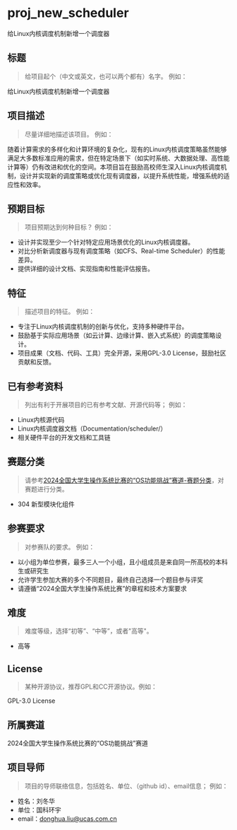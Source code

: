 # proj_new_scheduler
给Linux内核调度机制新增一个调度器
## 标题

> 给项目起个（中文或英文，也可以两个都有）名字。 例如：

给Linux内核调度机制新增一个调度器

## 项目描述

> 尽量详细地描述该项目。 例如：

随着计算需求的多样化和计算环境的复杂化，现有的Linux内核调度策略虽然能够满足大多数标准应用的需求，但在特定场景下（如实时系统、大数据处理、高性能计算等）仍有改进和优化的空间。本项目旨在鼓励高校师生深入Linux内核调度机制，设计并实现新的调度策略或优化现有调度器，以提升系统性能，增强系统的适应性和效率。

## 预期目标

> 项目预期达到何种目标？ 例如：

- 设计并实现至少一个针对特定应用场景优化的Linux内核调度器。
- 对比分析新调度器与现有调度策略（如CFS、Real-time Scheduler）的性能差异。
- 提供详细的设计文档、实现指南和性能评估报告。

## 特征

> 描述项目的特征。 例如：

- 专注于Linux内核调度机制的创新与优化，支持多种硬件平台。
- 鼓励基于实际应用场景（如云计算、边缘计算、嵌入式系统）的调度策略设计。
- 项目成果（文档、代码、工具）完全开源，采用GPL-3.0 License，鼓励社区贡献和反馈。


## 已有参考资料

> 列出有利于开展项目的已有参考文献、开源代码等； 例如：

- Linux内核源代码
- Linux内核调度器文档（Documentation/scheduler/）
- 相关硬件平台的开发文档和工具链

## 赛题分类

> 请参考[2024全国大学生操作系统比赛的“OS功能挑战”赛道-赛题分类](https://docs.qq.com/doc/DS2FvdWVoYVBXR0Ni)，对赛题进行分类。

- 304 新型模块化组件

## 参赛要求

> 对参赛队的要求。 例如：

- 以小组为单位参赛，最多三人一个小组，且小组成员是来自同一所高校的本科生或研究生
- 允许学生参加大赛的多个不同题目，最终自己选择一个题目参与评奖
- 请遵循“2024全国大学生操作系统比赛”的章程和技术方案要求

## 难度

> 难度等级，选择“初等”、“中等”，或者"高等"。
- 高等

## License

> 某种开源协议，推荐GPL和CC开源协议。例如：

GPL-3.0 License

## 所属赛道

2024全国大学生操作系统比赛的“OS功能挑战”赛道

## 项目导师

> 项目的导师联络信息，包括姓名、单位、（github id）、email信息； 例如：

- 姓名：刘冬华
- 单位：国科环宇
- email：[donghua.liu@ucas.com.cn](mailto:donghua.liu@ucas.com.cn)
